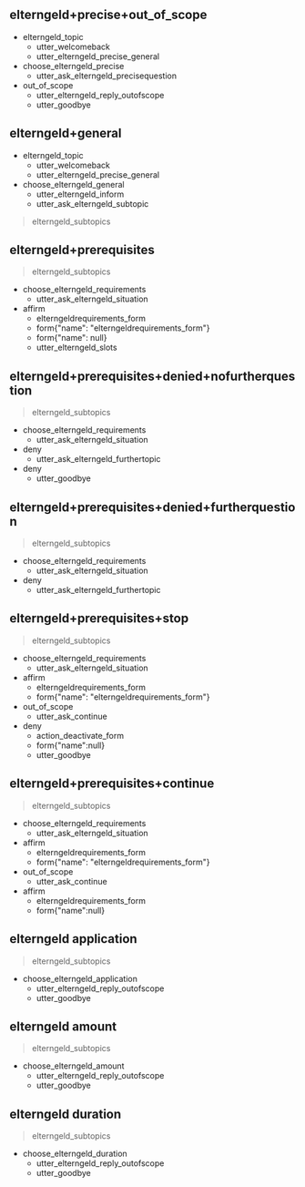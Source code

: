 ## elterngeld+precise+out_of_scope
* elterngeld_topic
  - utter_welcomeback
  - utter_elterngeld_precise_general
* choose_elterngeld_precise
  - utter_ask_elterngeld_precisequestion
* out_of_scope
  - utter_elterngeld_reply_outofscope
  - utter_goodbye

## elterngeld+general
* elterngeld_topic
  - utter_welcomeback
  - utter_elterngeld_precise_general
* choose_elterngeld_general
  - utter_elterngeld_inform
  - utter_ask_elterngeld_subtopic
> elterngeld_subtopics

<!-- Subtopics: prerequisites, application, amount, timeframe -->
## elterngeld+prerequisites
> elterngeld_subtopics
* choose_elterngeld_requirements
  - utter_ask_elterngeld_situation
* affirm
  - elterngeldrequirements_form
  - form{"name": "elterngeldrequirements_form"}
  - form{"name": null}
  - utter_elterngeld_slots

## elterngeld+prerequisites+denied+nofurtherquestion
> elterngeld_subtopics
* choose_elterngeld_requirements
  - utter_ask_elterngeld_situation
* deny
  - utter_ask_elterngeld_furthertopic
* deny
  - utter_goodbye

## elterngeld+prerequisites+denied+furtherquestion
> elterngeld_subtopics
* choose_elterngeld_requirements
  - utter_ask_elterngeld_situation
* deny
  - utter_ask_elterngeld_furthertopic

## elterngeld+prerequisites+stop
> elterngeld_subtopics
* choose_elterngeld_requirements
  - utter_ask_elterngeld_situation
* affirm
  - elterngeldrequirements_form
  - form{"name": "elterngeldrequirements_form"}
* out_of_scope
  - utter_ask_continue
* deny
  - action_deactivate_form
  - form{"name":null}
  - utter_goodbye

## elterngeld+prerequisites+continue
> elterngeld_subtopics
* choose_elterngeld_requirements
  - utter_ask_elterngeld_situation
* affirm
  - elterngeldrequirements_form
  - form{"name": "elterngeldrequirements_form"}
* out_of_scope
  - utter_ask_continue
* affirm
  - elterngeldrequirements_form
  - form{"name":null}

<!-- further topic: application, amount, duration -->

## elterngeld application
> elterngeld_subtopics
* choose_elterngeld_application
  - utter_elterngeld_reply_outofscope
  - utter_goodbye

## elterngeld amount
> elterngeld_subtopics
* choose_elterngeld_amount
  - utter_elterngeld_reply_outofscope
  - utter_goodbye

## elterngeld duration
> elterngeld_subtopics
* choose_elterngeld_duration
  - utter_elterngeld_reply_outofscope
  - utter_goodbye 
